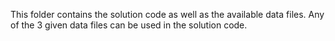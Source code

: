 This folder contains the solution code as well as the available data files. Any of the 3 given data files can be used in the solution code.
